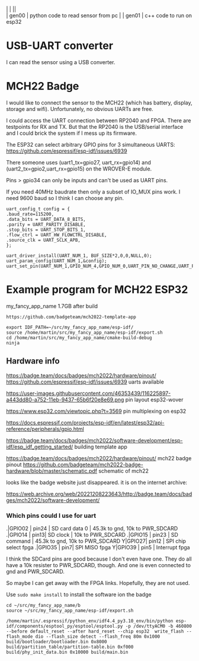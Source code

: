 
|	|	||	
|  gen00 | python code to read sensor from pc |
| gen01 |  c++ code to run on esp32
# USB-UART converter

I can read the sensor using a USB converter.

# MCH22 Badge

I would like to connect the sensor to the MCH22 (which has battery,
display, storage and wifi). Unfortunately, no obvious UARTs are free.


I could access the UART connection between RP2040 and FPGA. There are
testpoints for RX and TX. But that the RP2040 is the USB/serial
interface and I could brick the system if I mess up its firmware.


The ESP32 can select arbitrary GPIO pins for 3 simultaneous UARTS:
https://github.com/espressif/esp-idf/issues/6939

There someone uses (uart1_tx=gpio27, uart_rx=gpio14) and
(uart2_tx=gpio2,uart_rx=gpio15) on the WROVER-E module.

Pins > gpio34 can only be inputs and can't be used as UART pins.

If you need 40MHz baudrate then only a subset of IO_MUX pins work. I
need 9600 baud so I think I can choose any pin.

```
uart_config_t config = {
.baud_rate=115200,
.data_bits = UART_DATA_8_BITS,
.parity = UART_PARITY_DISABLE,
.stop_bits = UART_STOP_BITS_1,
.flow_ctrl = UART_HW_FLOWCTRL_DISABLE,
.source_clk = UART_SCLK_APB,
};

uart_driver_install(UART_NUM_1, BUF_SIZE*2,0,0,NULL,0);
uart_param_config(UART_NUM_1,&config);
uart_set_pin(UART_NUM_1,GPIO_NUM_4,GPIO_NUM_0,UART_PIN_NO_CHANGE,UART_PIN_NO_CHANGE);

```

# Example program for MCH22 ESP32

my_fancy_app_name 1.7GB after build

```
https://github.com/badgeteam/mch2022-template-app

```

```
export IDF_PATH=~/src/my_fancy_app_name/esp-idf/
source /home/martin/src/my_fancy_app_name/esp-idf/export.sh
cd /home/martin/src/my_fancy_app_name/cmake-build-debug
ninja

```

## Hardware info

https://badge.team/docs/badges/mch2022/hardware/pinout/
https://github.com/espressif/esp-idf/issues/6939 uarts available

https://user-images.githubusercontent.com/46353439/116225897-a443dd80-a752-11eb-9437-65b6f20e8e69.png pin layout esp32-wover

https://www.esp32.com/viewtopic.php?t=3569 pin multiplexing on esp32

https://docs.espressif.com/projects/esp-idf/en/latest/esp32/api-reference/peripherals/gpio.html

https://badge.team/docs/badges/mch2022/software-development/esp-idf/esp_idf_getting_started/ building template app


https://badge.team/docs/badges/mch2022/hardware/pinout/ mch22 badge pinout
https://github.com/badgeteam/mch2022-badge-hardware/blob/master/schematic.pdf schematic of mch22

looks like the badge website just disappeared. it is on the internet archive:

https://web.archive.org/web/20221208223643/http://badge.team/docs/badges/mch2022/software-development/


### Which pins could I use for uart

.|GPIO02 | pin24  | SD card data 0 |  45.3k to gnd, 10k to PWR_SDCARD
.|GPIO14 | pin13| SD clock | 10k to PWR_SDCARD 
.|GPIO15 | pin23 | SD command | 45.3k to gnd, 10k to PWR_SDCARD
Y|GPIO27| pin12 | SPI chip select fpga
.|GPIO35 | pin7| SPI MISO fpga
Y|GPIO39 | pin5 |	   Interrupt fpga


I think the SDCard pins are good because I don't even have one. They
do all have a 10k resister to PWR_SDCARD, though. And one is even
connected to gnd and PWR_SDCARD.

So maybe I can get away with the FPGA links. Hopefully, they are not
used.

Use `sudo make install` to install the software ion the badge

```
cd ~/src/my_fancy_app_name/b
source ~/src/my_fancy_app_name/esp-idf/export.sh 

/home/martin/.espressif/python_env/idf4.4_py3.10_env/bin/python esp-idf/components/esptool_py/esptool/esptool.py -p /dev/ttyACM0 -b 460800 --before default_reset --after hard_reset --chip esp32  write_flash --flash_mode dio --flash_size detect --flash_freq 80m 0x1000 build/bootloader/bootloader.bin 0x8000 build/partition_table/partition-table.bin 0xf000 build/phy_init_data.bin 0x10000 build/main.bin

```